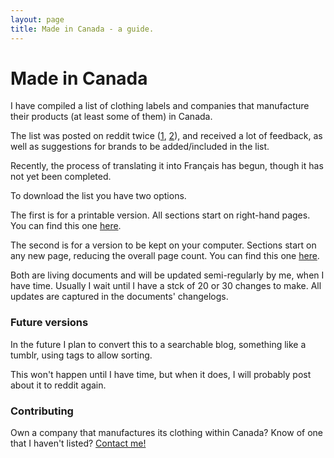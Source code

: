 ```yaml
---
layout: page
title: Made in Canada - a guide.
---
```


# Made in Canada

I have compiled a list of clothing labels and companies that manufacture their products (at least some of them) in Canada. 

The list was posted on reddit twice ([1](https://www.reddit.com/r/canada/comments/4bkiwa/madeincanada_clothing_a_list/), [2](https://www.reddit.com/r/canada/comments/58n18s/made_in_canada_clothing_a_list_v_20/)), and received a lot of feedback, as well as suggestions for brands to be added/included in the list.

Recently, the process of translating it into Français has begun, though it has not yet been completed.

To download the list you have two options.

The first is for a printable version. All sections start on right-hand pages. You can find this one [here](https://drive.google.com/uc?download=view&id=0Bz5r07H3CVJAeF9icE9wN3hBeTA).

The second is for a version to be kept on your computer. Sections start on any new page, reducing the overall page count. You can find this one [here](https://drive.google.com/uc?download=view&id=0Bz5r07H3CVJAdThnREJ2bXhaMHM).

Both are living documents and will be updated semi-regularly by me, when I have time. Usually I wait until I have a stck of 20 or 30 changes to make. All updates are captured in the documents' changelogs.

### Future versions

In the future I plan to convert this to a searchable blog, something like a tumblr, using tags to allow sorting.

This won't happen until I have time, but when it does, I will probably post about it to reddit again.

### Contributing

Own a company that manufactures its clothing within Canada? Know of one that I haven't listed? [Contact me!](mailto:clothingfromcanada@gmail.com)
